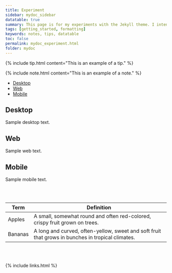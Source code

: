 ```yaml
---
title: Experiment
sidebar: mydoc_sidebar
datatable: true
summary: This page is for my experiments with the Jekyll theme. I intend to change it often.
tags: [getting_started, formatting]
keywords: notes, tips, datatable
toc: false
permalink: mydoc_experiment.html
folder: mydoc
---
```


{% include tip.html content="This is an example of a tip." %}

{% include note.html content="This is an example of a note." %}

<ul id="profileTabs" class="nav nav-tabs">
    <li><a class="noCrossRef" href="#desktop" data-toggle="tab">Desktop</a></li>
    <li class="active"><a class="noCrossRef" href="#web" data-toggle="tab">Web</a></li>
    <li><a class="noCrossRef" href="#mobile" data-toggle="tab">Mobile</a></li>
</ul>
  <div class="tab-content">
<div role="tabpanel" class="tab-pane" id="desktop" markdown="1">

## Desktop

Sample desktop text.

</div>

<div role="tabpanel" class="tab-pane active" id="web">
    <h2>Web</h2>
    <p>Sample web text.</p></div>

<div role="tabpanel" class="tab-pane" id="mobile">
    <h2>Mobile</h2>
    <p>Sample mobile text.</p>
</div>
</div>

<br/><br/>

<div class="datatable-begin"></div>

Term    | Definition                                                                                        
------- | ------------------------------------------------------------------------------------------------- 
Apples  | A small, somewhat round and often red-colored, crispy fruit grown on trees.                       
Bananas | A long and curved, often-yellow, sweet and soft fruit that grows in bunches in tropical climates.

<div class="datatable-end"></div>

<br/><br/>

{% include links.html %}
